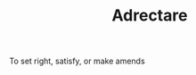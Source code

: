 ---
title: Adrectare
letter: A
permalink: "/definitions/adrectare.html"
body: To set right, satisfy, or make amends
published_at: '2018-07-07'
layout: post
---